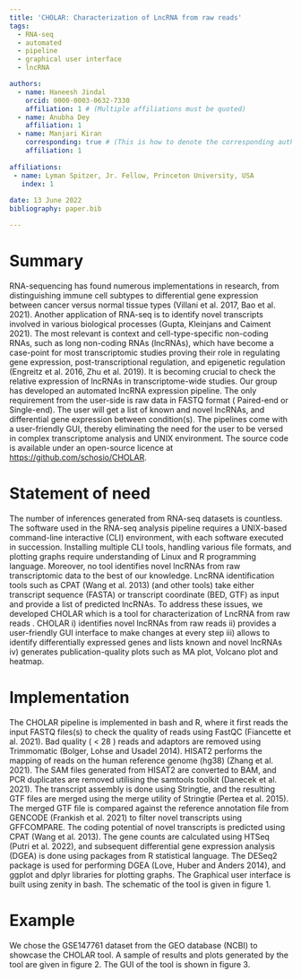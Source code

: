 ```yaml
---
title: 'CHOLAR: Characterization of LncRNA from raw reads'
tags:
  - RNA-seq
  - automated
  - pipeline
  - graphical user interface
  - lncRNA

authors:
  - name: Haneesh Jindal 
    orcid: 0000-0003-0632-7330
    affiliation: 1 # (Multiple affiliations must be quoted)
  - name: Anubha Dey
    affiliation: 1
  - name: Manjari Kiran
    corresponding: true # (This is how to denote the corresponding author)
    affiliation: 1
    
affiliations:
 - name: Lyman Spitzer, Jr. Fellow, Princeton University, USA
   index: 1
   
date: 13 June 2022
bibliography: paper.bib

---
```


# Summary

RNA-sequencing has found numerous implementations in research, from distinguishing immune cell subtypes 
to differential gene expression between cancer versus normal tissue types (Villani et al. 2017, Bao et al. 2021).
Another application of RNA-seq is to identify novel transcripts involved in various biological processes
(Gupta, Kleinjans and Caiment 2021). The most relevant is context and cell-type-specific non-coding RNAs,
such as long non-coding RNAs (lncRNAs), which have become a case-point for most transcriptomic studies proving
their role in regulating gene expression, post-transcriptional regulation, and epigenetic regulation
(Engreitz et al. 2016, Zhu et al. 2019).
It is becoming crucial to check the relative expression of lncRNAs in transcriptome-wide studies. Our group
has developed an automated lncRNA expression pipeline. The only requirement from the user-side is raw data in
FASTQ format ( Paired-end or Single-end). The user will get a list of known and novel lncRNAs, and differential
gene expression between condition(s). The pipelines come with a user-friendly GUI, thereby eliminating the need
for the user to be versed in complex transcriptome analysis and UNIX environment.  The source code is available
under an open-source licence at https://github.com/schosio/CHOLAR.

# Statement of need

The number of inferences generated from RNA-seq datasets is countless. The software used in the RNA-seq analysis
pipeline requires a UNIX-based command-line interactive (CLI) environment, with each software executed in succession.
Installing multiple CLI tools, handling various file formats, and plotting graphs require understanding of Linux and
R programming language. Moreover, no tool identifies novel lncRNAs from raw transcriptomic data to the best of our
knowledge. LncRNA identification tools such as CPAT (Wang et al. 2013) (and other tools) take either transcript
sequence (FASTA) or transcript coordinate (BED, GTF) as input and provide a list of predicted lncRNAs.
To address these issues, we developed CHOLAR which is a tool for characterization of LncRNA from raw reads .
CHOLAR i) identifies novel lncRNAs from raw reads ii) provides a user-friendly GUI interface to make changes
at every step iii) allows to identify differentially expressed genes and lists known and novel lncRNAs iv) generates
publication-quality plots such as MA plot, Volcano plot and heatmap.

# Implementation

The CHOLAR pipeline is implemented in bash and R, where it first reads the input FASTQ files(s) to check the
quality of reads using FastQC (Fiancette et al. 2021). Bad quality ( < 28 ) reads and adaptors are removed using
Trimmomatic (Bolger, Lohse and Usadel 2014). HISAT2 performs the mapping of reads on the human reference genome
(hg38) (Zhang et al. 2021). The SAM files generated from HISAT2 are converted to BAM, and PCR duplicates are removed
utilising the samtools toolkit (Danecek et al. 2021). 
The transcript assembly is done using Stringtie, and the resulting GTF files are merged using the merge utility of
Stringtie (Pertea et al. 2015). The merged GTF file is compared against the reference annotation file from GENCODE
(Frankish et al. 2021) to filter novel transcripts using GFFCOMPARE. The coding potential of novel transcripts is
predicted using CPAT (Wang et al. 2013). The gene counts are calculated using HTSeq (Putri et al. 2022), and subsequent
differential gene expression analysis (DGEA) is done using packages from R statistical language. 
The DESeq2 package is used for performing DGEA (Love, Huber and Anders 2014), and ggplot and dplyr libraries for
plotting graphs. The Graphical user interface is built using zenity in bash. The schematic of the tool is given in figure 1.

# Example

We chose the GSE147761 dataset from the GEO database (NCBI) to showcase the CHOLAR tool. A sample of results and plots 
generated by the tool are given in figure 2. The GUI of the tool is shown in figure 3.

